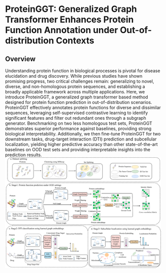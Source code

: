 # ProteinGGT: Generalized Graph Transformer Enhances Protein Function Annotation under Out-of-distribution Contexts
## Overview
Understanding protein function in biological processes is pivotal for disease elucidation and drug discovery. While previous studies have shown promising progress, two critical challenges remain: generalizing to novel, diverse, and non-homologous protein sequences, and establishing a broadly applicable framework across multiple applications. Here, we introduce ProteinGGT, a generalized graph transformer based method designed for protein function prediction in out-of-distribution scenarios. ProteinGGT effectively annotates protein functions for diverse and dissimilar sequences, leveraging self-supervised contrastive learning to identify significant features and filter out redundant ones through a subgraph generator. Benchmarking on two less homologous test sets, ProteinGGT demonstrates superior performance against baselines, providing strong biological interpretability. Additionally, we then fine-tune ProteinGGT for two downstream tasks, drug-target interaction (DTI) prediction and subcellular localization, yielding higher predictive accuracy than other state-of-the-art baselines on OOD test sets and providing interpretable insights into the prediction results.
<img src="ProteinGGT.png">

